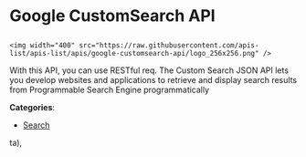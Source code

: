 # Google CustomSearch API<p align="center">
    <img width="400" src="https://raw.githubusercontent.com/apis-list/apis-list/apis/google-customsearch-api/logo_256x256.png" />
</p>

With this API, you can use RESTful req. The Custom Search JSON API lets you develop websites and applications to retrieve and display search results from Programmable Search Engine programmatically

**Categories**:

- [Search](https://github/apis-list/apis-list#search)





ta),


